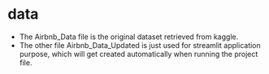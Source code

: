 # data
- The Airbnb_Data file is the original dataset retrieved from kaggle.
- The other file Airbnb_Data_Updated is just used for streamlit application purpose, which will get created automatically when running the project file.
